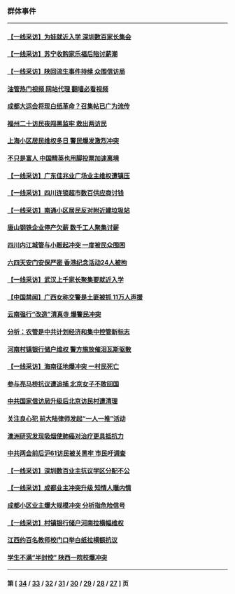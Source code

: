 ### 群体事件
---
#### [【一线采访】为娃就近入学 深圳数百家长集会](../../pages/ncid279/n14044246.md?08022045) 
#### [【一线采访】苏宁收购家乐福后陷讨薪潮](../../pages/ncid279/n14042224.md?08022045) 
#### [【一线采访】陕回流生事件持续 众围信访局](../../pages/ncid279/n14040242.md?08022045) 
#### [油管热门视频 网站代理 翻墙必看视频](http://138.2.39.72:81/youtube.html?epic-marker?08022045)
#### [成都大运会将现白纸革命？召集帖已广为流传](../../pages/ncid279/n14033119.md?08022045) 
#### [福州二十访民夜闯黑监牢 救出两访民](../../pages/ncid279/n14031617.md?08022045) 
#### [上海小区居民维权多日 警民爆发激烈冲突](../../pages/ncid279/n14029221.md?08022045) 
#### [不只是富人 中国精英也用脚投票加速离境](../../pages/ncid279/n14029086.md?08022045) 
#### [【一线采访】广东佳兆业广场业主维权遭镇压](../../pages/ncid279/n14028175.md?08022045) 
#### [【一线采访】四川连锁超市数百供应商讨钱](../../pages/ncid279/n14025102.md?08022045) 
#### [【一线采访】南通小区居民反对附近建垃圾站](../../pages/ncid279/n14021690.md?08022045) 
#### [唐山钢铁企业停产欠薪 数千工人聚集讨薪](../../pages/ncid279/n14017404.md?08022045) 
#### [四川内江城管与小贩起冲突 一度被民众围困](../../pages/ncid279/n14015922.md?08022045) 
#### [六四天安门安保严密 香港纪念活动24人被拘](../../pages/ncid279/n14009800.md?08022045) 
#### [【一线采访】武汉上千家长聚集要就近入学](../../pages/ncid279/n14009497.md?08022045) 
#### [【中国禁闻】广西女称交警是土匪被抓 11万人声援](../../pages/ncid279/n14006869.md?08022045) 
#### [云南强行“改造”清真寺 爆警民冲突](../../pages/ncid279/n14005561.md?08022045) 
#### [分析：农管是中共计划经济和集中控管新标志](../../pages/ncid279/n14000665.md?08022045) 
#### [河南村镇银行储户维权 警方施放催泪瓦斯驱散](../../pages/ncid279/n13998750.md?08022045) 
#### [【一线采访】海南征地爆冲突 一村民死亡](../../pages/ncid279/n13989137.md?08022045) 
#### [参与亮马桥抗议遭追捕 北京女子不敢回国](../../pages/ncid279/n13985420.md?08022045) 
#### [中共国家信访局升级后北京访民村遭清理](../../pages/ncid279/n13984826.md?08022045) 
#### [关注良心犯 前大陆律师发起“一人一推”活动](../../pages/ncid279/n13980524.md?08022045) 
#### [澳洲研究发现吸烟使肺癌对治疗更具抵抗力](../../pages/ncid279/n13977762.md?08022045) 
#### [中共两会前后沪61访民被关黑牢 市民吁调查](../../pages/ncid279/n13976054.md?08022045) 
#### [【一线采访】深圳数百业主抗议学区分配不公](../../pages/ncid279/n13976680.md?08022045) 
#### [【一线采访】成都业主冲突升级 知情人曝内情](../../pages/ncid279/n13965289.md?08022045) 
#### [成都小区业主爆大规模冲突 分析指危险信号](../../pages/ncid279/n13964520.md?08022045) 
#### [【一线采访】村镇银行储户河南拉横幅维权](../../pages/ncid279/n13964555.md?08022045) 
#### [江西约百名教师校门口举白纸拉横额抗议](../../pages/ncid279/n13958579.md?08022045) 
#### [学生不满“半封控” 陕西一院校爆冲突](../../pages/ncid279/n13946647.md?08022045) 

---
#### 第 [ [34](./34.md?08022045) / [33](./33.md?08022045) / [32](./32.md?08022045) / [31](./31.md?08022045) / [30](./30.md?08022045) / [29](./29.md?08022045) / [28](./28.md?08022045) / [27](./27.md?08022045) ] 页
